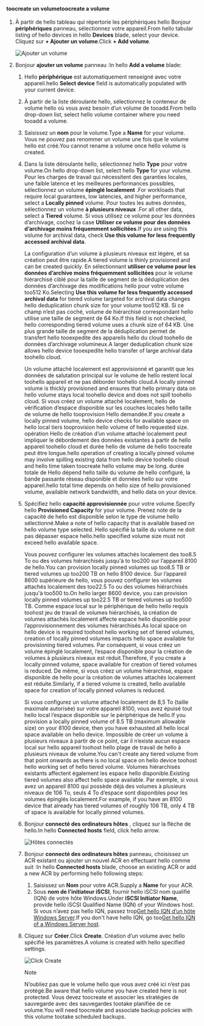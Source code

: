 <!--author=alkohli last changed: 07/19/2017-->

#### <a name="toocreate-a-volume"></a><span data-ttu-id="bcc38-101">toocreate un volume</span><span class="sxs-lookup"><span data-stu-id="bcc38-101">toocreate a volume</span></span>
1. <span data-ttu-id="bcc38-102">À partir de hello tableau qui répertorie les périphériques hello Bonjour **périphériques** panneau, sélectionnez votre appareil.</span><span class="sxs-lookup"><span data-stu-id="bcc38-102">From hello tabular listing of hello devices in hello **Devices** blade, select your device.</span></span> <span data-ttu-id="bcc38-103">Cliquez sur **+ Ajouter un volume**.</span><span class="sxs-lookup"><span data-stu-id="bcc38-103">Click **+ Add volume**.</span></span>

    ![Ajouter un volume](./media/storsimple-8000-create-volume-u2/step5createvol1.png)

2. <span data-ttu-id="bcc38-105">Bonjour **ajouter un volume** panneau :</span><span class="sxs-lookup"><span data-stu-id="bcc38-105">In hello **Add a volume** blade:</span></span>
   
   1. <span data-ttu-id="bcc38-106">Hello **périphérique** est automatiquement renseigné avec votre appareil.</span><span class="sxs-lookup"><span data-stu-id="bcc38-106">hello **Select device** field is automatically populated with your current device.</span></span>

   2. <span data-ttu-id="bcc38-107">À partir de la liste déroulante hello, sélectionnez le conteneur de volume hello où vous avez besoin d’un volume de tooadd.</span><span class="sxs-lookup"><span data-stu-id="bcc38-107">From hello drop-down list, select hello volume container where you need tooadd a volume.</span></span> 

   3.  <span data-ttu-id="bcc38-108">Saisissez un **nom** pour le volume.</span><span class="sxs-lookup"><span data-stu-id="bcc38-108">Type a **Name** for your volume.</span></span> <span data-ttu-id="bcc38-109">Vous ne pouvez pas renommer un volume une fois que le volume hello est créé.</span><span class="sxs-lookup"><span data-stu-id="bcc38-109">You cannot rename a volume once hello volume is created.</span></span>

   4. <span data-ttu-id="bcc38-110">Dans la liste déroulante hello, sélectionnez hello **Type** pour votre volume.</span><span class="sxs-lookup"><span data-stu-id="bcc38-110">On hello drop-down list, select hello **Type** for your volume.</span></span> <span data-ttu-id="bcc38-111">Pour les charges de travail qui nécessitent des garanties locales, une faible latence et les meilleures performances possibles, sélectionnez un volume **épinglé localement** .</span><span class="sxs-lookup"><span data-stu-id="bcc38-111">For workloads that require local guarantees, low latencies, and higher performance, select a **Locally pinned** volume.</span></span> <span data-ttu-id="bcc38-112">Pour toutes les autres données, sélectionnez un volume **à plusieurs niveaux** .</span><span class="sxs-lookup"><span data-stu-id="bcc38-112">For all other data, select a **Tiered** volume.</span></span> <span data-ttu-id="bcc38-113">Si vous utilisez ce volume pour les données d’archivage, cochez la case **Utiliser ce volume pour des données d’archivage moins fréquemment sollicitées**.</span><span class="sxs-lookup"><span data-stu-id="bcc38-113">If you are using this volume for archival data, check **Use this volume for less frequently accessed archival data**.</span></span>
      
       <span data-ttu-id="bcc38-114">La configuration d’un volume à plusieurs niveaux est légère, et sa création peut être rapide.</span><span class="sxs-lookup"><span data-stu-id="bcc38-114">A tiered volume is thinly provisioned and can be created quickly.</span></span> <span data-ttu-id="bcc38-115">En sélectionnant **utiliser ce volume pour les données d’archive moins fréquemment sollicitées** pour le volume hiérarchisé ciblé pour la taille de segment de la déduplication des données d’archivage des modifications hello pour votre volume too512 Ko.</span><span class="sxs-lookup"><span data-stu-id="bcc38-115">Selecting **Use this volume for less frequently accessed archival data** for tiered volume targeted for archival data changes hello deduplication chunk size for your volume too512 KB.</span></span> <span data-ttu-id="bcc38-116">Si ce champ n’est pas coché, volume de hiérarchisé correspondant hello utilise une taille de segment de 64 Ko.</span><span class="sxs-lookup"><span data-stu-id="bcc38-116">If this field is not checked, hello corresponding tiered volume uses a chunk size of 64 KB.</span></span> <span data-ttu-id="bcc38-117">Une plus grande taille de segment de la déduplication permet de transfert hello tooexpedite des appareils hello du cloud toohello de données d’archivage volumineux.</span><span class="sxs-lookup"><span data-stu-id="bcc38-117">A larger deduplication chunk size allows hello device tooexpedite hello transfer of large archival data toohello cloud.</span></span>
       
       <span data-ttu-id="bcc38-118">Un volume attaché localement est approvisionné et garantit que les données de salutation principal sur le volume de hello restent local toohello appareil et ne pas déborder toohello cloud.</span><span class="sxs-lookup"><span data-stu-id="bcc38-118">A locally pinned volume is thickly provisioned and ensures that hello primary data on hello volume stays local toohello device and does not spill toohello cloud.</span></span>  <span data-ttu-id="bcc38-119">Si vous créez un volume attaché localement, hello de vérification d’espace disponible sur les couches locales hello taille de volume de hello tooprovision Hello demandée.</span><span class="sxs-lookup"><span data-stu-id="bcc38-119">If you create a locally pinned volume, hello device checks for available space on hello local tiers tooprovision hello volume of hello requested size.</span></span> <span data-ttu-id="bcc38-120">opération Hello de création d’un volume attaché localement peut impliquer le débordement des données existantes à partir de hello appareil toohello cloud et durée hello de volume de hello toocreate peut être longue.</span><span class="sxs-lookup"><span data-stu-id="bcc38-120">hello operation of creating a locally pinned volume may involve spilling existing data from hello device toohello cloud and hello time taken toocreate hello volume may be long.</span></span> <span data-ttu-id="bcc38-121">durée totale de Hello dépend hello taille du volume de hello configuré, la bande passante réseau disponible et données hello sur votre appareil.</span><span class="sxs-lookup"><span data-stu-id="bcc38-121">hello total time depends on hello size of hello provisioned volume, available network bandwidth, and hello data on your device.</span></span>

   5. <span data-ttu-id="bcc38-122">Spécifiez hello **capacité approvisionnée** pour votre volume.</span><span class="sxs-lookup"><span data-stu-id="bcc38-122">Specify hello **Provisioned Capacity** for your volume.</span></span> <span data-ttu-id="bcc38-123">Prenez note de la capacité de hello est disponible selon le type de volume hello sélectionné.</span><span class="sxs-lookup"><span data-stu-id="bcc38-123">Make a note of hello capacity that is available based on hello volume type selected.</span></span> <span data-ttu-id="bcc38-124">Hello spécifié la taille du volume ne doit pas dépasser espace hello.</span><span class="sxs-lookup"><span data-stu-id="bcc38-124">hello specified volume size must not exceed hello available space.</span></span>
      
       <span data-ttu-id="bcc38-125">Vous pouvez configurer les volumes attachés localement des too8.5 To ou des volumes hiérarchisés jusqu'à to too200 sur l’appareil 8100 de hello.</span><span class="sxs-lookup"><span data-stu-id="bcc38-125">You can provision locally pinned volumes up too8.5 TB or tiered volumes up too200 TB on hello 8100 device.</span></span> <span data-ttu-id="bcc38-126">Sur l’appareil 8600 supérieure de hello, vous pouvez configurer les volumes attachés localement des too22.5 To ou des volumes hiérarchisés jusqu'à too500 to.</span><span class="sxs-lookup"><span data-stu-id="bcc38-126">On hello larger 8600 device, you can provision locally pinned volumes up too22.5 TB or tiered volumes up too500 TB.</span></span> <span data-ttu-id="bcc38-127">Comme espace local sur le périphérique de hello hello requis toohost jeu de travail de volumes hiérarchisés, la création de volumes attachés localement affecte espace hello disponible pour l’approvisionnement des volumes hiérarchisés.</span><span class="sxs-lookup"><span data-stu-id="bcc38-127">As local space on hello device is required toohost hello working set of tiered volumes, creation of locally pinned volumes impacts hello space available for provisioning tiered volumes.</span></span> <span data-ttu-id="bcc38-128">Par conséquent, si vous créez un volume épinglé localement, l’espace disponible pour la création de volumes à plusieurs niveaux est réduit.</span><span class="sxs-lookup"><span data-stu-id="bcc38-128">Therefore, if you create a locally pinned volume, space available for creation of tiered volumes is reduced.</span></span> <span data-ttu-id="bcc38-129">De même, si vous créez un volume hiérarchisé, espace disponible de hello pour la création de volumes attachés localement est réduite.</span><span class="sxs-lookup"><span data-stu-id="bcc38-129">Similarly, if a tiered volume is created, hello available space for creation of locally pinned volumes is reduced.</span></span>
      
       <span data-ttu-id="bcc38-130">Si vous configurez un volume attaché localement de 8,5 To (taille maximale autorisée) sur votre appareil 8100, vous avez épuisé tout hello local l’espace disponible sur le périphérique de hello.</span><span class="sxs-lookup"><span data-stu-id="bcc38-130">If you provision a locally pinned volume of 8.5 TB (maximum allowable size) on your 8100 device, then you have exhausted all hello local space available on hello device.</span></span> <span data-ttu-id="bcc38-131">Impossible de créer un volume à plusieurs niveaux à partir de ce point, car il n’existe aucun espace local sur hello appareil toohost hello plage de travail de hello à plusieurs niveaux de volume.</span><span class="sxs-lookup"><span data-stu-id="bcc38-131">You can't create any tiered volume from that point onwards as there is no local space on hello device toohost hello working set of hello tiered volume.</span></span> <span data-ttu-id="bcc38-132">Volumes hiérarchisés existants affectent également les espace hello disponible.</span><span class="sxs-lookup"><span data-stu-id="bcc38-132">Existing tiered volumes also affect hello space available.</span></span> <span data-ttu-id="bcc38-133">Par exemple, si vous avez un appareil 8100 qui possède déjà des volumes à plusieurs niveaux de 106 To, seuls 4 To d’espace sont disponibles pour les volumes épinglés localement.</span><span class="sxs-lookup"><span data-stu-id="bcc38-133">For example, if you have an 8100 device that already has tiered volumes of roughly 106 TB, only 4 TB of space is available for locally pinned volumes.</span></span>

    6. <span data-ttu-id="bcc38-134">Bonjour **connecté des ordinateurs hôtes** , cliquez sur la flèche de hello.</span><span class="sxs-lookup"><span data-stu-id="bcc38-134">In hello **Connected hosts** field, click hello arrow.</span></span> 

        ![Hôtes connectés](./media/storsimple-8000-create-volume-u2/step5createvol2.png)

    7. <span data-ttu-id="bcc38-136">Bonjour **connecté des ordinateurs hôtes** panneau, choisissez un ACR existant ou ajouter un nouvel ACR en effectuant hello comme suit :</span><span class="sxs-lookup"><span data-stu-id="bcc38-136">In hello **Connected hosts** blade, choose an existing ACR or add a new ACR by performing hello following steps:</span></span>

       1. <span data-ttu-id="bcc38-137">Saisissez un **Nom** pour votre ACR.</span><span class="sxs-lookup"><span data-stu-id="bcc38-137">Supply a **Name** for your ACR.</span></span>
       2. <span data-ttu-id="bcc38-138">Sous **nom de l’initiateur iSCSI**, fournir hello iSCSI nom qualifié (IQN) de votre hôte Windows.</span><span class="sxs-lookup"><span data-stu-id="bcc38-138">Under **iSCSI Initiator Name**, provide hello iSCSI Qualified Name (IQN) of your Windows host.</span></span> <span data-ttu-id="bcc38-139">Si vous n’avez pas hello IQN, passez trop[Get hello IQN d’un hôte Windows Server](#get-the-iqn-of-a-windows-server-host).</span><span class="sxs-lookup"><span data-stu-id="bcc38-139">If you don't have hello IQN, go too[Get hello IQN of a Windows Server host](#get-the-iqn-of-a-windows-server-host).</span></span>

    9. <span data-ttu-id="bcc38-140">Cliquez sur **Créer**.</span><span class="sxs-lookup"><span data-stu-id="bcc38-140">Click **Create**.</span></span> <span data-ttu-id="bcc38-141">Création d’un volume avec hello spécifié les paramètres.</span><span class="sxs-lookup"><span data-stu-id="bcc38-141">A volume is created with hello specified settings.</span></span>

        ![Click Create](./media/storsimple-8000-create-volume-u2/step5createvol3.png)

        > [!NOTE]
        > <span data-ttu-id="bcc38-143">N’oubliez pas que le volume hello que vous avez créé ici n’est pas protégé.</span><span class="sxs-lookup"><span data-stu-id="bcc38-143">Be aware that hello volume you have created here is not protected.</span></span> <span data-ttu-id="bcc38-144">Vous devez toocreate et associer les stratégies de sauvegarde avec des sauvegardes tootake planifiée de ce volume.</span><span class="sxs-lookup"><span data-stu-id="bcc38-144">You will need toocreate and associate backup policies with this volume tootake scheduled backups.</span></span> 

